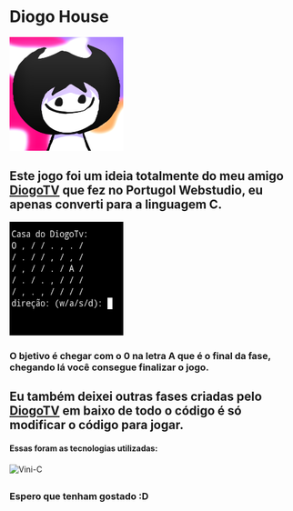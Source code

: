 # Diogo House

 <img style="width:200px; height:200px;" src="images/FOTO-DO-PERFIL-AADADSOIASDIO.png" alt="foto diogo" />

## Este jogo foi um ideia totalmente do meu amigo [DiogoTV](https://github.com/DiogoTVV) que fez no Portugol Webstudio, eu apenas converti para a linguagem C.

<img style="width:200px; height:200px;" src="images/Screenshot_20240218-170535-1.jpg" alt="imagem jogo" />

<h3>O bjetivo é chegar com o 0 na letra A que é o final da fase, chegando lá você consegue finalizar o jogo.</h3>

##

## Eu também deixei outras fases criadas pelo [DiogoTV](https://github.com/DiogoTVV) em baixo de todo o código é só modificar o código para jogar.</h3>

<h4>Essas foram as tecnologias utilizadas:</h4>

  <img align="center" alt="Vini-C" height="30" width="40" src="https://cdn.jsdelivr.net/gh/devicons/devicon@latest/icons/c/c-original.svg">

##

<h3>Espero que tenham gostado :D</h3>